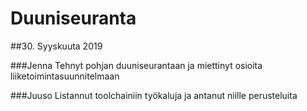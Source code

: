 Duuniseuranta
====================================================================

##30. Syyskuuta 2019

###Jenna
Tehnyt pohjan duuniseurantaan ja miettinyt osioita liiketoimintasuunnitelmaan

###Juuso
Listannut toolchainiin työkaluja ja antanut niille perusteluita

